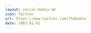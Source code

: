 ```yaml
---
layout: social-media.md
icon: Twitter
url: https://www.twitter.com/TheEadie
date: 2003-01-01
---
```

